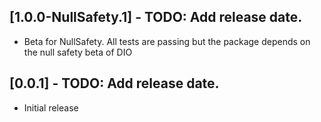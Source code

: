 ## [1.0.0-NullSafety.1] - TODO: Add release date.

* Beta for NullSafety. All tests are passing but the package depends on the null safety beta of DIO

## [0.0.1] - TODO: Add release date.

* Initial release
